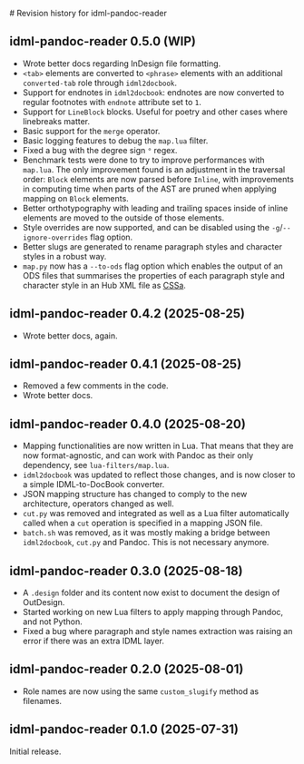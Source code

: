# Revision history for idml-pandoc-reader

## idml-pandoc-reader 0.5.0 (WIP)

* Wrote better docs regarding InDesign file formatting.
* `<tab>` elements are converted to `<phrase>` elements with an additional `converted-tab` role through `idml2docbook`.
* Support for endnotes in `idml2docbook`: endnotes are now converted to regular footnotes with `endnote` attribute set to `1`.
* Support for `LineBlock` blocks. Useful for poetry and other cases where linebreaks matter.
* Basic support for the `merge` operator.
* Basic logging features to debug the `map.lua` filter.
* Fixed a bug with the degree sign `°` regex.
* Benchmark tests were done to try to improve performances with `map.lua`. The only improvement found is an adjustment in the traversal order: `Block` elements are now parsed before `Inline`, with improvements in computing time when parts of the AST are pruned when applying mapping on `Block` elements.
* Better orthotypography with leading and trailing spaces inside of inline elements are moved to the outside of those elements.
* Style overrides are now supported, and can be disabled using the `-g`/`--ignore-overrides` flag option.
* Better slugs are generated to rename paragraph styles and character styles in a robust way.
* `map.py` now has a `--to-ods` flag option which enables the output of an ODS files that summarises the properties of each paragraph style and character style in an Hub XML file as [CSSa](https://github.com/le-tex/CSSa).

## idml-pandoc-reader 0.4.2 (2025-08-25)

* Wrote better docs, again.

## idml-pandoc-reader 0.4.1 (2025-08-25)

* Removed a few comments in the code.
* Wrote better docs.

## idml-pandoc-reader 0.4.0 (2025-08-20)

* Mapping functionalities are now written in Lua. That means that they are now format-agnostic, and can work with Pandoc as their only dependency, see `lua-filters/map.lua`.
* `idml2docbook` was updated to reflect those changes, and is now closer to a simple IDML-to-DocBook converter.
* JSON mapping structure has changed to comply to the new architecture, operators changed as well.
* `cut.py` was removed and integrated as well as a Lua filter automatically called when a `cut` operation is specified in a mapping JSON file.
* `batch.sh` was removed, as it was mostly making a bridge between `idml2docbook`, `cut.py` and Pandoc. This is not necessary anymore.

## idml-pandoc-reader 0.3.0 (2025-08-18)

* A `.design` folder and its content now exist to document the design of OutDesign.
* Started working on new Lua filters to apply mapping through Pandoc, and not Python.
* Fixed a bug where paragraph and style names extraction was raising an error if there was an extra IDML layer.

## idml-pandoc-reader 0.2.0 (2025-08-01)

* Role names are now using the same `custom_slugify` method as filenames.

## idml-pandoc-reader 0.1.0 (2025-07-31)

Initial release.